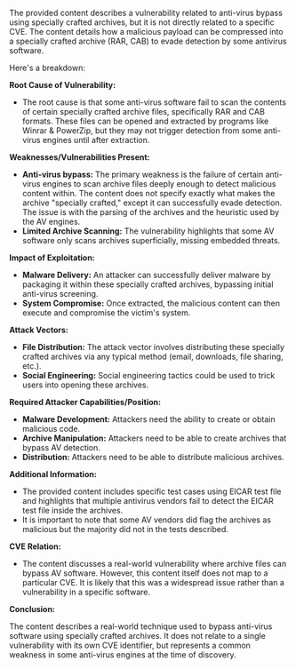 The provided content describes a vulnerability related to anti-virus bypass using specially crafted archives, but it is not directly related to a specific CVE. The content details how a malicious payload can be compressed into a specially crafted archive (RAR, CAB) to evade detection by some antivirus software.

Here's a breakdown:

**Root Cause of Vulnerability:**

- The root cause is that some anti-virus software fail to scan the contents of certain specially crafted archive files, specifically RAR and CAB formats. These files can be opened and extracted by programs like Winrar & PowerZip, but they may not trigger detection from some anti-virus engines until after extraction.

**Weaknesses/Vulnerabilities Present:**

- **Anti-virus bypass:** The primary weakness is the failure of certain anti-virus engines to scan archive files deeply enough to detect malicious content within. The content does not specify exactly what makes the archive "specially crafted," except it can successfully evade detection. The issue is with the parsing of the archives and the heuristic used by the AV engines.
- **Limited Archive Scanning:** The vulnerability highlights that some AV software only scans archives superficially, missing embedded threats.

**Impact of Exploitation:**

- **Malware Delivery:** An attacker can successfully deliver malware by packaging it within these specially crafted archives, bypassing initial anti-virus screening.
- **System Compromise:** Once extracted, the malicious content can then execute and compromise the victim's system.

**Attack Vectors:**

- **File Distribution:** The attack vector involves distributing these specially crafted archives via any typical method (email, downloads, file sharing, etc.).
- **Social Engineering:** Social engineering tactics could be used to trick users into opening these archives.

**Required Attacker Capabilities/Position:**

- **Malware Development:** Attackers need the ability to create or obtain malicious code.
- **Archive Manipulation:** Attackers need to be able to create archives that bypass AV detection.
- **Distribution:** Attackers need to be able to distribute malicious archives.

**Additional Information:**

- The provided content includes specific test cases using EICAR test file and highlights that multiple antivirus vendors fail to detect the EICAR test file inside the archives.
-  It is important to note that some AV vendors did flag the archives as malicious but the majority did not in the tests described.

**CVE Relation:**

- The content discusses a real-world vulnerability where archive files can bypass AV software. However, this content itself does not map to a particular CVE. It is likely that this was a widespread issue rather than a vulnerability in a specific software.

**Conclusion:**

The content describes a real-world technique used to bypass anti-virus software using specially crafted archives. It does not relate to a single vulnerability with its own CVE identifier, but represents a common weakness in some anti-virus engines at the time of discovery.